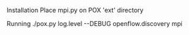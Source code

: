 Installation
Place mpi.py on POX 'ext' directory

Running
./pox.py log.level --DEBUG openflow.discovery mpi